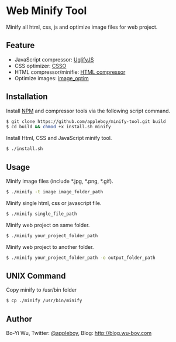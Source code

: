 # Web Minify Tool

Minify all html, css, js and optimize image files for web project.

## Feature

* JavaScript compressor: [UglifyJS](https://github.com/mishoo/UglifyJS2)
* CSS optimizer: [CSSO](https://www.npmjs.com/package/csso)
* HTML compressor/minifie: [HTML compressor](https://github.com/kangax/html-minifier)
* Optimize images: [image_optim](https://github.com/toy/image_optim)

## Installation

Install [NPM](https://npmjs.org/) and compressor tools via the following script command.

```bash
$ git clone https://github.com/appleboy/minify-tool.git build
$ cd build && chmod +x install.sh minify
```

Install Html, CSS and JavaScript minify tool.

```bash
$ ./install.sh
```

## Usage

Minify image files (include *.jpg, *.png, *.gif).

```bash
$ ./minify -t image image_folder_path
```

Minify single html, css or javascript file.

```bash
$ ./minify single_file_path
```

Minify web project on same folder.

```bash
$ ./minify your_project_folder_path
```

Minify web project to another folder.

```bash
$ ./minify your_project_folder_path -o output_folder_path
```

## UNIX Command

Copy minify to /usr/bin folder

```bash
$ cp ./minify /usr/bin/minify
```

## Author

Bo-Yi Wu, Twitter: [@appleboy](http://twitter.com/appleboy "Twitter"), Blog: http://blog.wu-boy.com
